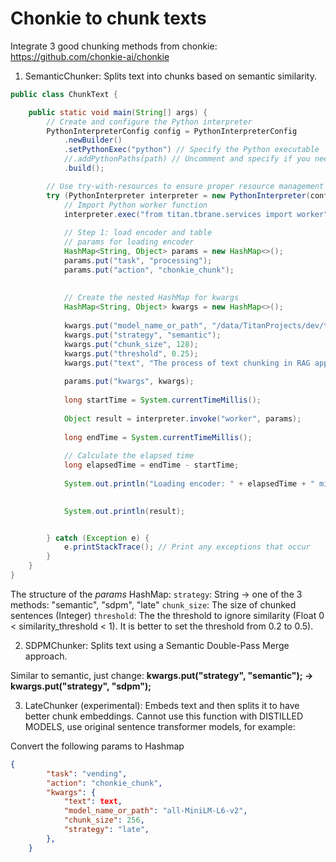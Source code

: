 # Chonkie to chunk texts

Integrate 3 good chunking methods from chonkie: https://github.com/chonkie-ai/chonkie

1. SemanticChunker: Splits text into chunks based on semantic similarity.

```JAVA
public class ChunkText {

    public static void main(String[] args) {
        // Create and configure the Python interpreter
        PythonInterpreterConfig config = PythonInterpreterConfig
            .newBuilder()
            .setPythonExec("python") // Specify the Python executable
            //.addPythonPaths(path) // Uncomment and specify if you need to add custom paths
            .build();

        // Use try-with-resources to ensure proper resource management
        try (PythonInterpreter interpreter = new PythonInterpreter(config)) {
            // Import Python worker function
            interpreter.exec("from titan.tbrane.services import worker");
            
            // Step 1: load encoder and table
            // params for loading encoder
            HashMap<String, Object> params = new HashMap<>();
            params.put("task", "processing");
            params.put("action", "chonkie_chunk");
            
            
            // Create the nested HashMap for kwargs
            HashMap<String, Object> kwargs = new HashMap<>();
            
            kwargs.put("model_name_or_path", "/data/TitanProjects/dev/tbrane/M2V_base_output");
			kwargs.put("strategy", "semantic");
            kwargs.put("chunk_size", 128);
            kwargs.put("threshold", 0.25);
            kwargs.put("text", "The process of text chunking in RAG applications represents a delicate balance between competing requirements. On one side, we have the need for semantic coherence – ensuring that each chunk maintains meaningful context that can be understood and processed independently. On the other, we must optimize for information density, ensuring that each chunk carries sufficient signal without excessive noise that might impede retrieval accuracy. In this post, we explore the challenges of text chunking in RAG applications and propose a novel approach that leverages recent advances in transformer-based language models to achieve a more effective balance between these competing requirements.");
            
            params.put("kwargs", kwargs);
            
            long startTime = System.currentTimeMillis();
            
            Object result = interpreter.invoke("worker", params);
            
            long endTime = System.currentTimeMillis();
            
            // Calculate the elapsed time
            long elapsedTime = endTime - startTime;
            
            System.out.println("Loading encoder: " + elapsedTime + " milliseconds");

            
            System.out.println(result);


        } catch (Exception e) {
            e.printStackTrace(); // Print any exceptions that occur
        }
    }
}
```

The structure of the *params* HashMap:
`strategy`: String -> one of the 3 methods: "semantic", "sdpm", "late"
`chunk_size`: The size of chunked sentences (Integer)
`threshold`: The the threshold to ignore similarity (Float 0 < similarity_threshold < 1). It is better to set the threshold from 0.2 to 0.5).



2. SDPMChunker: Splits text using a Semantic Double-Pass Merge approach.

Similar to semantic, just change:
**kwargs.put("strategy", "semantic"); -> kwargs.put("strategy", "sdpm");**

3. LateChunker (experimental): Embeds text and then splits it to have better chunk embeddings.
Cannot use this function with DISTILLED MODELS, use original sentence transformer models, for example:

Convert the following params to Hashmap

```json
{
        "task": "vending",
        "action": "chonkie_chunk",
        "kwargs": {
            "text": text,
            "model_name_or_path": "all-MiniLM-L6-v2",
            "chunk_size": 256,
            "strategy": "late",
        },
    }
```



